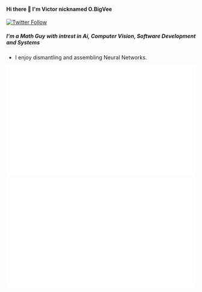 #### Hi there 👋 I'm Victor nicknamed O.BigVee
[![Twitter Follow](https://img.shields.io/badge/Twitter-follow%20me-blue)]( https://twitter.com/OBigVee)

##### I'm a Math Guy with intrest in Ai, Computer Vision, Software Development and Systems
- I enjoy dismantling and assembling Neural Networks.

<!--
**OBigVee/OBigVee** is a ✨ _special_ ✨ repository because its `README.md` (this file) appears on your GitHub profile.-->

<!-- - 🔭 I’m currently working on a Computer Vision Project
- 🌱 I’m currently learning literally everything i can in software engineering🤣
- 👯 I’m looking to collaborate on projects that interest me. --> 

 
 ![](https://github.com/obigvee/vic-Stats/blob/master/generated/overview.svg)
  ![](https://github.com/obigvee/vic-Stats/blob/master/generated/languages.svg)
<!--  ![Vic's GitHub stats](https://github-readme-stats.vercel.app/api?username=obigvee&show_icons=true&theme=highcontrast) -->

<!-- <a href="https://github.com/SubhamRaoniar28/github-readme-stats"><img alt="Vick's Top Languages" src="https://github-readme-stats.vercel.app/api/top-langs/?username=Obigvee&langs_count=8&count_private=true&layout=compact&theme=highcontrast&hide_border=true&bg_color=0A524E" /></a>   -->



